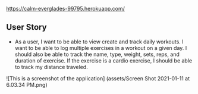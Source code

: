 https://calm-everglades-99795.herokuapp.com/

## User Story

* As a user, I want to be able to view create and track daily workouts. I want to be able to log multiple exercises in a workout on a given day. I should also be able to track the name, type, weight, sets, reps, and duration of exercise. If the exercise is a cardio exercise, I should be able to track my distance traveled.

![This is a screenshot of the application] (assets/Screen Shot 2021-01-11 at 6.03.34 PM.png) 
